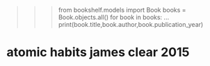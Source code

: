 >>> from bookshelf.models import Book
>>> books = Book.objects.all()
>>> for book in books:
...     print(book.title,book.author,book.publication_year)

# atomic habits james clear 2015